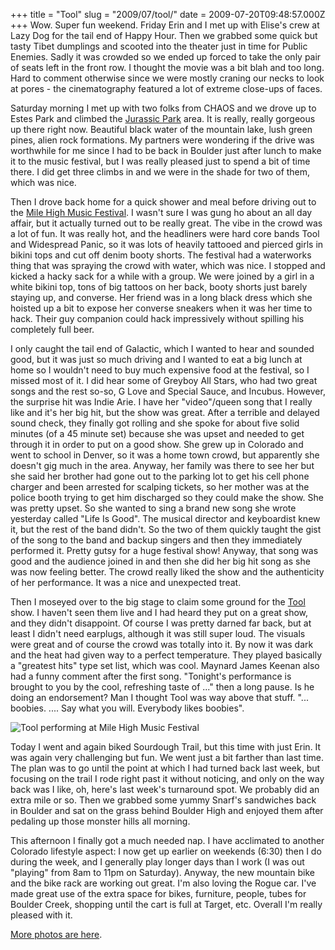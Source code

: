 +++
title = "Tool"
slug = "2009/07/tool/"
date = 2009-07-20T09:48:57.000Z
+++
Wow. Super fun weekend. Friday Erin and I met up with Elise's crew at Lazy Dog for the tail end of Happy Hour. Then we grabbed some quick but tasty Tibet dumplings and scooted into the theater just in time for Public Enemies. Sadly it was crowded so we ended up forced to take the only pair of seats left in the front row. I thought the movie was a bit blah and too long. Hard to comment otherwise since we were mostly craning our necks to look at pores - the cinematography featured a lot of extreme close-ups of faces.

Saturday morning I met up with two folks from CHAOS and we drove up to Estes Park and climbed the [Jurassic Park](http://maps.google.com/maps?f=q&source=s_q&hl=en&geocode=&q=jurassic+park+climbing,+estes+park,+colorado&vps=1&jsv=166d&sll=40.010492,-105.276843&sspn=0.475433,1.036835&ie=UTF8&latlng=14040773995444147241&ei=o-djSo79FoHQM_mvsZAM&cd=1) area. It is really, really gorgeous up there right now. Beautiful black water of the mountain lake, lush green pines, alien rock formations. My partners were wondering if the drive was worthwhile for me since I had to be back in Boulder just after lunch to make it to the music festival, but I was really pleased just to spend a bit of time there. I did get three climbs in and we were in the shade for two of them, which was nice.

Then I drove back home for a quick shower and meal before driving out to the [Mile High Music Festival](http://www.milehighmusicfestival.com). I wasn't sure I was gung ho about an all day affair, but it actually turned out to be really great. The vibe in the crowd was a lot of fun. It was really hot, and the headliners were hard core bands Tool and Widespread Panic, so it was lots of heavily tattooed and pierced girls in bikini tops and cut off denim booty shorts. The festival had a waterworks thing that was spraying the crowd with water, which was nice. I stopped and kicked a hacky sack for a while with a group. We were joined by a girl in a white bikini top, tons of big tattoos on her back, booty shorts just barely staying up, and converse. Her friend was in a long black dress which she hoisted up a bit to expose her converse sneakers when it was her time to hack. Their guy companion could hack impressively without spilling his completely full beer.

I only caught the tail end of Galactic, which I wanted to hear and sounded good, but it was just so much driving and I wanted to eat a big lunch at home so I wouldn't need to buy much expensive food at the festival, so I missed most of it. I did hear some of Greyboy All Stars, who had two great songs and the rest so-so, G Love and Special Sauce, and Incubus. However, the surprise hit was Indie Arie. I have her "video"/queen song that I really like and it's her big hit, but the show was great. After a terrible and delayed sound check, they finally got rolling and she spoke for about five solid minutes (of a 45 minute set) because she was upset and needed to get through it in order to put on a good show. She grew up in Colorado and went to school in Denver, so it was a home town crowd, but apparently she doesn't gig much in the area. Anyway, her family was there to see her but she said her brother had gone out to the parking lot to get his cell phone charger and been arrested for scalping tickets, so her mother was at the police booth trying to get him discharged so they could make the show. She was pretty upset. So she wanted to sing a brand new song she wrote yesterday called "Life Is Good". The musical director and keyboardist knew it, but the rest of the band didn't. So the two of them quickly taught the gist of the song to the band and backup singers and then they immediately performed it. Pretty gutsy for a huge festival show! Anyway, that song was good and the audience joined in and then she did her big hit song as she was now feeling better. The crowd really liked the show and the authenticity of her performance. It was a nice and unexpected treat.

Then I moseyed over to the big stage to claim some ground for the [Tool](http://www.toolband.com/) show. I haven't seen them live and I had heard they put on a great show, and they didn't disappoint. Of course I was pretty darned far back, but at least I didn't need earplugs, although it was still super loud. The visuals were great and of course the crowd was totally into it. By now it was dark and the heat had given way to a perfect temperature. They played basically a "greatest hits" type set list, which was cool. Maynard James Keenan also had a funny comment after the first song. "Tonight's performance is brought to you by the cool, refreshing taste of ..." then a long pause. Is he doing an endorsement? Man I thought Tool was way above that stuff. "... boobies. .... Say what you will. Everybody likes boobies".

![Tool performing at Mile High Music Festival](https://peterlyons-org.s3.amazonaws.com/photos/summer_2009/050_MHMF_Tool.jpg)

Today I went and again biked Sourdough Trail, but this time with just Erin. It was again very challenging but fun. We went just a bit farther than last time. The plan was to go until the point at which I had turned back last week, but focusing on the trail I rode right past it without noticing, and only on the way back was I like, oh, here's last week's turnaround spot. We probably did an extra mile or so. Then we grabbed some yummy Snarf's sandwiches back in Boulder and sat on the grass behind Boulder High and enjoyed them after pedaling up those monster hills all morning.

This afternoon I finally got a much needed nap. I have acclimated to another Colorado lifestyle aspect: I now get up earlier on weekends (6:30) then I do during the week, and I generally play longer days than I work (I was out "playing" from 8am to 11pm on Saturday). Anyway, the new mountain bike and the bike rack are working out great. I'm also loving the Rogue car. I've made great use of the extra space for bikes, furniture, people, tubes for Boulder Creek, shopping until the cart is full at Target, etc. Overall I'm really pleased with it.

[More photos are here](/app/photos?gallery=summer_2009&photo=040_mile_high_music_festival).
